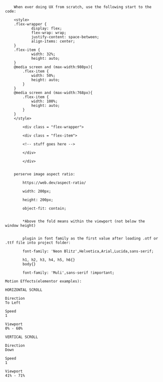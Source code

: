 		When ever doing UX from scratch, use the following start to the code:

		<style>
		.flex-wrapper {
				display: flex;
				flex-wrap: wrap;
				justify-content: space-between;
				align-items: center;
		}
		.flex-item {
				width: 32%;
				height: auto;
		}
		@media screen and (max-width:980px){
			.flex-item {
				width: 50%;
				height: auto;
			}
		}
		@media screen and (max-width:768px){
			.flex-item {
				width: 100%;
				height: auto;
			}
		}
		</style>

		    <div class = "flex-wrapper">

		    <div class = "flex-item">

		    <!-- stuff goes here -->

		    </div>

		    </div>


		perserve image aspect ratio:

			https://web.dev/aspect-ratio/

			width: 200px;

			height: 200px;

			object-fit: contain;


			*Above the fold means within the viewport (not below the window height) 


			plugin in font family as the first value after loading .otf or .ttf file into project folder:

			font-family: 'Neon Blitz',Helvetica,Arial,Lucida,sans-serif;
			
			h1, h2, h3, h4, h5, h6{}
			body{}
			
			font-family: 'Muli',sans-serif !important;



<link rel="stylesheet" href="https://cdnjs.cloudflare.com/ajax/libs/font-awesome/4.7.0/css/font-awesome.min.css">




	Motion Effects(elementor examples):

	HORIZONTAL SCROLL

	Direction
	To Left

	Speed
	1

	Viewport
	0% - 60%

	VERTICAL SCROLL

	Direction
	Down

	Speed
	1

	Viewport
	41% - 71%








